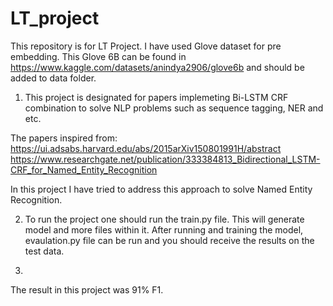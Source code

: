 # LT_project

This repository is for LT Project. I have used Glove dataset for pre embedding. This Glove 6B can be found in https://www.kaggle.com/datasets/anindya2906/glove6b and should be added to data folder.


1. This project is designated for papers implemeting Bi-LSTM CRF combination to solve NLP problems such as sequence tagging, NER and etc. 

The papers inspired from:
https://ui.adsabs.harvard.edu/abs/2015arXiv150801991H/abstract
https://www.researchgate.net/publication/333384813_Bidirectional_LSTM-CRF_for_Named_Entity_Recognition


In this project I have tried to address this approach to solve Named Entity Recognition. 

2. To run the project one should run the train.py file. This will generate model and more files within it. After running and training the model, evaulation.py file can be run and you should receive the results on the test data. 

3.
The result in this project was 91% F1.
